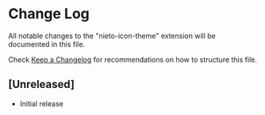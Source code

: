 # Change Log

All notable changes to the "nieto-icon-theme" extension will be documented in this file.

Check [Keep a Changelog](http://keepachangelog.com/) for recommendations on how to structure this file.

## [Unreleased]

- Initial release